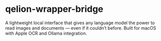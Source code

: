 # qelion-wrapper-bridge
A lightweight local interface that gives any language model the power to read images and documents — even if it couldn’t before. Built for macOS with Apple OCR and Ollama integration.

